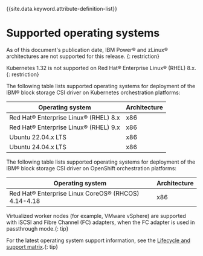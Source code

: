 
{{site.data.keyword.attribute-definition-list}}

# Supported operating systems

As of this document's publication date, IBM Power® and zLinux® architectures are not supported for this release. {: restriction}

Kubernetes 1.32 is not supported on Red Hat® Enterprise Linux® (RHEL) 8.x.{: restriction}

The following table lists supported operating systems for deployment of the IBM® block storage CSI driver on Kubernetes orchestration platforms:

| Operating system                                     |Architecture|
|------------------------------------------------------|------------|
| Red Hat® Enterprise Linux® (RHEL) 8.x                |x86|
| Red Hat® Enterprise Linux® (RHEL) 9.x                |x86|
| Ubuntu 22.04.x LTS                                   |x86|
| Ubuntu 24.04.x LTS                                   |x86|

The following table lists supported operating systems for deployment of the IBM® block storage CSI driver on OpenShift orchestration platforms:

| Operating system                                     |Architecture|
|------------------------------------------------------|------------|
| Red Hat® Enterprise Linux CoreOS® (RHCOS) 4.14-4.18  |x86|

Virtualized worker nodes (for example, VMware vSphere) are supported with iSCSI and Fibre Channel (FC) adapters, when the FC adapter is used in passthrough mode.{: tip}

For the latest operating system support information, see the [Lifecycle and support matrix](lifecycle_support_matrix.md).{: tip}

